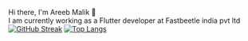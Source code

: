 Hi there, I'm Areeb Malik :wave:
<br>
I am currently working as a Flutter developer at Fastbeetle india pvt ltd
[![GitHub Streak](https://streak-stats.demolab.com/?user=Malikareeb)](https://git.io/streak-stats)
[![Top Langs](https://github-readme-stats.vercel.app/api/top-langs/?username=Malikareeb&layout=compact)](https://github.com/nashirdrabi/github-readme-stats)

